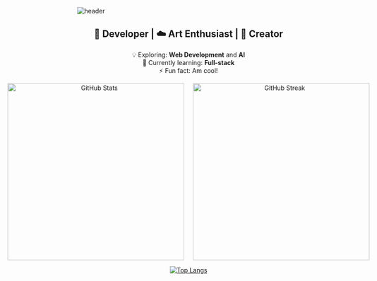 <!-- 🎨 Custom Visual Header -->
![header](https://capsule-render.vercel.app/api?type=waving&color=0:00C9FF,100:92FE9D&height=250&section=header&text=I'm+Eyuel&fontSize=40&fontColor=ffffff&fontAlignY=35)

<!-- ✨ Intro Section -->
<h2 align="center">🚀 Developer | ☁️ Art Enthusiast | 🎨 Creator</h2>

<p align="center">
  💡 Exploring: <b>Web Development</b> and <b>AI</b><br>
  🌱 Currently learning: <b>Full-stack</b><br>
  ⚡ Fun fact: Am cool!
</p>

<p align="center" style="display: flex; justify-content: center; gap: 20px;">
  <img src="https://github-readme-stats.vercel.app/api?username=joelorbit&theme=midnight-purple&show_icons=true" alt="GitHub Stats" width="400"/>
  <img src="https://streak-stats.demolab.com?user=joelorbit&theme=aura-dark&border_radius=70" alt="GitHub Streak" width="400"/>
</p>

<p align="center">
  <a href="https://github.com/joelorbit/github-readme-stats">
    <img src="https://github-readme-stats.vercel.app/api/top-langs/?username=joelorbit&layout=donut-vertical" alt="Top Langs" />
  </a>
</p>


